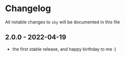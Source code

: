# Changelog

All notable changes to `sky` will be documented in this file

## 2.0.0 - 2022-04-19

- the first stable release, and happy birthday to me :)
